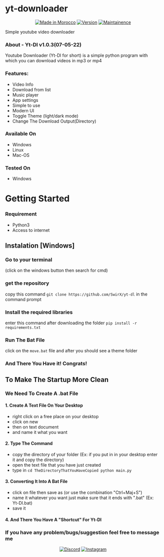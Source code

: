 # yt-downloader

<p align="center">
<a href="youtube.com/swirx"><img title="Made in Morocco" src="https://img.shields.io/badge/Tool-Yt--Dl-green?style=plastic"></a>
<a href="youtube.com/swirx"><img title="Version" src="https://img.shields.io/badge/Version-1.0.3-green?style=plastic"></a>
<a href="youtube.com/swirx"><img title="Maintainence" src="https://img.shields.io/badge/-Maintained-green?style=plastic"></a>
</p>

Simple youtube video downloader

### About - Yt-Dl v1.0.3(07-05-22)
Youtube Downloader (Yt-Dl for short) is a simple python program with which you can download videos in mp3 or mp4
### Features:
* Video Info
* Download from list
* Music player
* App settings
* Simple to use
* Modern UI
* Toggle Theme (light/dark mode)
* Change The Download Output(Directory)


### Available On

* Windows
* Linux
* Mac-OS

### Tested On

* Windows

# Getting Started

### Requirement

* Python3
* Access to internet

## Instalation [Windows]

### Go to your terminal
(click on  the windows button then search for cmd)
### get the repository
copy this command `git clone https://github.com/SwirX/yt-dl` in the command prompt
### Install the required libraries
enter this command after downloading the folder `pip install -r requirements.txt`
### Run The Bat File
click on the `move.bat` file and after you should see a theme folder

### And There You Have it! Congrats!

## To Make The Startup More Clean
### We Need To Create A .bat File
#### 1. Create A Text File On Your Desktop
* right click on a free place on your desktop
* click on new
* then on text document
* and name it what you want
#### 2. Type The Command
* copy the directory of your folder (Ex: if you put in in your desktop enter it and copy the directory)
* open the text file that you have just created
* type in
`cd TheDirectoryThatYouHaveCopied
python main.py`
#### 3. Converting It Into A Bat File
* click on file then save as (or use the combination "Ctrl+Maj+S")
* name it whatever you want just make sure that it ends with ".bat" (Ex: Yt-Dl.bat)
* save it
#### 4. And There You Have A "Shortcut" For Yt-Dl

### If you have any problem/bugs/suggestion feel free to message me
<p align="center">
<a href="https://discord.gg/C3ys2Kv"><img title="Discord" src="https://img.shields.io/badge/Discord-blueviolet?style=plastic&logo=discord"></a>
<a href="https://instagram.com/swirx.yt"><img title="Instagram" src="https://img.shields.io/badge/Instagram-ff69b4?style=plastic&logo=instagram"></a>
</p>
